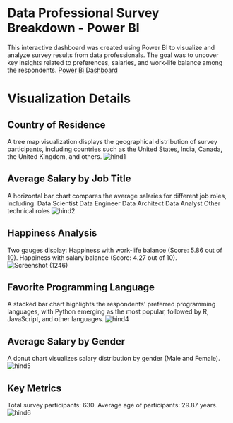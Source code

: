 
# Data Professional Survey Breakdown - Power BI 

This interactive dashboard was created using Power BI to visualize and analyze survey results from data professionals. The goal was to uncover key insights related to preferences, salaries, and work-life balance among the respondents.
[Power Bi Dashboard](https://app.powerbi.com/reportEmbed?reportId=e4c99109-fb52-4acc-b9a8-201129d21ff2&autoAuth=true&ctid=67b37fe5-7271-4dcd-8357-f42918991d7b)


# Visualization Details

## Country of Residence

A tree map visualization displays the geographical distribution of survey participants, including countries such as the United States, India, Canada, the United Kingdom, and others.
![hind1](https://github.com/user-attachments/assets/ab8301df-1ddd-46f0-9e43-ddec7f1a5c24)


## Average Salary by Job Title

A horizontal bar chart compares the average salaries for different job roles, including:
Data Scientist
Data Engineer
Data Architect
Data Analyst
Other technical roles
![hind2](https://github.com/user-attachments/assets/215943a6-0102-4ea1-a6bc-724ac3a0a54d)


## Happiness Analysis

Two gauges display:
Happiness with work-life balance (Score: 5.86 out of 10).
Happiness with salary balance (Score: 4.27 out of 10).
![Screenshot (1246)](https://github.com/user-attachments/assets/bd84d9c3-280b-4456-abaa-65004751b799)


## Favorite Programming Language

A stacked bar chart highlights the respondents' preferred programming languages, with Python emerging as the most popular, followed by R, JavaScript, and other languages.
![hind4](https://github.com/user-attachments/assets/b35f46d5-7ecd-4c7a-9271-9737a4b9a6a5)


## Average Salary by Gender

A donut chart visualizes salary distribution by gender (Male and Female).
![hind5](https://github.com/user-attachments/assets/1e3762d4-3836-4ac8-83d4-960e4562c3ef)


## Key Metrics

Total survey participants: 630.
Average age of participants: 29.87 years.
![hind6](https://github.com/user-attachments/assets/cac60aa8-1973-49ee-9441-cbd16e535d58)

